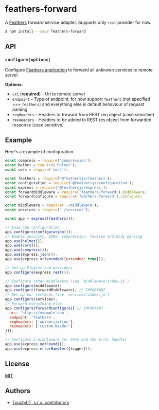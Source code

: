 # feathers-forward

A [Feathers](https://feathersjs.com) forward service adapter. Supports only `rest` provider for now.

```bash
$ npm install --save feathers-forward
```

## API

### `configure(options)`

Configure [Feathers application](https://feathersjs.com) to forward all unknown services to remote server.

__Options:__

- `uri`        (**required**) - Uri to remote server
- `endpoint`                  - Type of endpoint, for now support `feathers` (not specified === `feathers`) and everything else is default behaviour of request parsing
- `reqHeaders`                - Headers to forward from REST req object (case sensitive)
- `resHeaders`                - Headers to be added to REST res object from forwarded response (case sensitive)


## Example

Here's a example of configuration.

```js
const compress = require('compression');
const helmet = require('helmet');
const cors = require('cors');

const feathers = require('@feathersjs/feathers');
const configuration = require('@feathersjs/configuration');
const express = require('@feathersjs/express');
const forwardMiddleware = require('feathers-forward').middleware;
const forwardConfigure = require('feathers-forward').configure;

const middleware = require('./middleware');
const services = require('./services');

const app = express(feathers());

// Load app configuration
app.configure(configuration());
// Enable security, CORS, compression, favicon and body parsing
app.use(helmet());
app.use(cors());
app.use(compress());
app.use(express.json());
app.use(express.urlencoded({extended: true}));

// Set up Plugins and providers
app.configure(express.rest());

// Configure other middleware (see `middleware/index.js`)
app.configure(middleware);
app.configure(forwardMiddleware); // IMPORTANT
// Set up our services (see `services/index.js`)
app.configure(services);
// Forward everything else
app.configure(forwardConfigure({ // IMPORTANT
  uri: 'https://example.com',
  endpoint: 'feathers',
  reqHeaders: ['authorization'],
  resHeaders: ['custom-header']
}));

// Configure a middleware for 404s and the error handler
app.use(express.notFound());
app.use(express.errorHandler({logger}));

```

## License

[MIT](LICENSE)

## Authors

- [Touch4IT, s.r.o. contributors](https://github.com/touch4it/feathers-forward/graphs/contributors)
